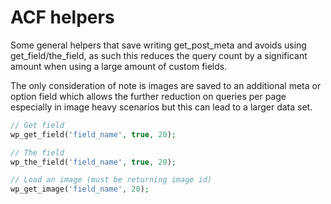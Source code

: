 # ACF helpers

Some general helpers that save writing get_post_meta and avoids using get_field/the_field, as such this reduces the query 
count by a significant amount when using a large amount of custom fields.

The only consideration of note is images are saved to an additional meta or option field which allows the further 
reduction on queries per page especially in image heavy scenarios but this can lead to a larger data set. 

```php
// Get field
wp_get_field('field_name', true, 20);

// The field
wp_the_field('field_name', true, 20);

// Load an image (must be returning image id)
wp_get_image('field_name', 20);
```